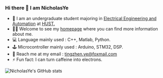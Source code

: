 <!-- ### Hi there 👋

**NicholasYe/NicholasYe** is a ✨ _special_ ✨ repository because its `README.md` (this file) appears on your GitHub profile.

Here are some ideas to get you started:

- 🔭 I’m currently working on ...
- 🌱 I’m currently learning ...
- 👯 I’m looking to collaborate on ...
- 🤔 I’m looking for help with ...
- 💬 Ask me about ...
- 📫 How to reach me: ...
- 😄 Pronouns: ...
- ⚡ Fun fact: ...
--> 

### Hi there 👋 I am NicholasYe

- 🏫 I am an undergraduate student majoring in [Electrical Engineering and Automation](http://english.seee.hust.edu.cn/) at [HUST.](http://english.hust.edu.cn/)  
- 👨‍🎓 Welcome to see my [homepage](https://nicholasye.github.io/) where you can find more information about me.
- 💻 Language mainly used : C++, Matlab, Python.
- 🕹️ Microcontroller mainly used : Arduino, STM32, DSP.
- 📧 Reach me at my email : [tingzhen.ye@foxmail.com](mailto:tingzhen.ye@foxmail.com)
- ⚡ Fun fact: I can turn caffeine into electrons.

![NicholasYe's GitHub stats](https://github-readme-stats.vercel.app/api?username=NicholasYe)


<!-- &hide=javascript,html -->
